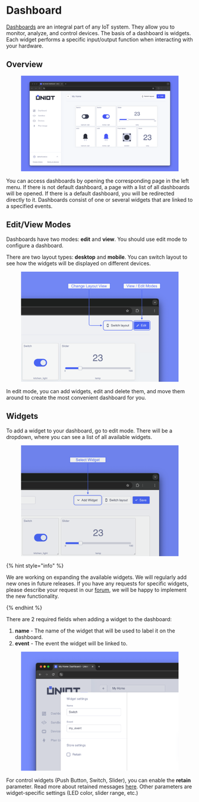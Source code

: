 # Dashboard

[Dashboards](https://app.uniot.io/dashboard) are an integral part of any IoT system. They allow you to monitor, analyze, and control devices. The basis of a dashboard is widgets. Each widget performs a specific input/output function when interacting with your hardware.

## Overview

<div><figure><img src="../.gitbook/assets/dashboard_main.png" alt=""><figcaption></figcaption></figure></div>

You can access dashboards by opening the corresponding page in the left menu. If there is not default dashboard, a page with a list of all dashboards will be opened. If there is a default dashboard, you will be redirected directly to it. Dashboards consist of one or several widgets that are linked to a specified events.

## Edit/View Modes

Dashboards have two modes: **edit** and **view**. You should use edit mode to configure a dashboard.

There are two layout types: **desktop** and **mobile**. You can switch layout to see how the widgets will be displayed on different devices.

<div><figure><img src="../.gitbook/assets/dashboard_view_modes.png" alt=""><figcaption></figcaption></figure></div>

In edit mode, you can add widgets, edit and delete them, and move them around to create the most convenient dashboard for you.

## Widgets

To add a widget to your dashboard, go to edit mode. There will be a dropdown, where you can see a list of all available widgets.

<div><figure><img src="../.gitbook/assets/dashboard_widget_select.png" alt=""><figcaption></figcaption></figure></div>

{% hint style="info" %}

We are working on expanding the available widgets. We will regularly add new ones in future releases. If you have any requests for specific widgets, please describe your request in our [forum](https://community.uniot.io/), we will be happy to implement the new functionality.

{% endhint %}

There are 2 required fields when adding a widget to the dashboard:

1. **name** - The name of the widget that will be used to label it on the dashboard.
2. **event** - The event the widget will be linked to.

<div><figure><img src="../.gitbook/assets/dashboard_widget_settings.png" alt=""><figcaption></figcaption></figure></div>

For control widgets (Push Button, Switch, Slider), you can enable the **retain** parameter. Read more about retained messages [here](../api-reference/mqtt-convention.md#retained-messages). Other parameters are widget-specific settings (LED color, slider range, etc.)
